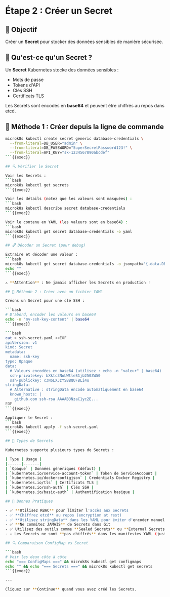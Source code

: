 # Étape 2 : Créer un Secret

## 📝 Objectif

Créer un **Secret** pour stocker des données sensibles de manière sécurisée.

## 🔐 Qu'est-ce qu'un Secret ?

Un **Secret** Kubernetes stocke des données sensibles :
- Mots de passe
- Tokens d'API
- Clés SSH
- Certificats TLS

Les Secrets sont encodés en **base64** et peuvent être chiffrés au repos dans etcd.

## 📄 Méthode 1 : Créer depuis la ligne de commande

```bash
microk8s kubectl create secret generic database-credentials \
  --from-literal=DB_USER="admin" \
  --from-literal=DB_PASSWORD="SuperSecretPassword123!" \
  --from-literal=API_KEY="sk-1234567890abcdef"
```{{exec}}

## 🔍 Vérifier le Secret

Voir les Secrets :
```bash
microk8s kubectl get secrets
```{{exec}}

Voir les détails (notez que les valeurs sont masquées) :
```bash
microk8s kubectl describe secret database-credentials
```{{exec}}

Voir le contenu en YAML (les valeurs sont en base64) :
```bash
microk8s kubectl get secret database-credentials -o yaml
```{{exec}}

## 🔓 Décoder un Secret (pour debug)

Extraire et décoder une valeur :
```bash
microk8s kubectl get secret database-credentials -o jsonpath='{.data.DB_PASSWORD}' | base64 --decode
echo ""
```{{exec}}

⚠️ **Attention** : Ne jamais afficher les Secrets en production !

## 📄 Méthode 2 : Créer avec un fichier YAML

Créons un Secret pour une clé SSH :

```bash
# D'abord, encoder les valeurs en base64
echo -n "my-ssh-key-content" | base64
```{{exec}}

```bash
cat > ssh-secret.yaml <<EOF
apiVersion: v1
kind: Secret
metadata:
  name: ssh-key
type: Opaque
data:
  # Valeurs encodées en base64 (utilisez : echo -n "valeur" | base64)
  ssh-privatekey: bXktc3NoLWtleS1jb250ZW50
  ssh-publickey: c3NoLXJzYSBBQUFBLi4u
stringData:
  # Alternative : stringData encode automatiquement en base64
  known_hosts: |
    github.com ssh-rsa AAAAB3NzaC1yc2E...
EOF
```{{exec}}

Appliquer le Secret :
```bash
microk8s kubectl apply -f ssh-secret.yaml
```{{exec}}

## 🎯 Types de Secrets

Kubernetes supporte plusieurs types de Secrets :

| Type | Usage |
|------|-------|
| `Opaque` | Données génériques (défaut) |
| `kubernetes.io/service-account-token` | Token de ServiceAccount |
| `kubernetes.io/dockerconfigjson` | Credentials Docker Registry |
| `kubernetes.io/tls` | Certificats TLS |
| `kubernetes.io/ssh-auth` | Clés SSH |
| `kubernetes.io/basic-auth` | Authentification basique |

## 🔐 Bonnes Pratiques

- ✅ **Utilisez RBAC** pour limiter l'accès aux Secrets
- ✅ **Chiffrez etcd** au repos (encryption at rest)
- ✅ **Utilisez stringData** dans les YAML pour éviter d'encoder manuellement
- ✅ **Ne commitez JAMAIS** de Secrets dans Git
- ✅ Utilisez des outils comme **Sealed Secrets** ou **External Secrets Operator** pour la prod
- ⚠️ Les Secrets ne sont **pas chiffrés** dans les manifestes YAML (juste encodés base64)

## 🔍 Comparaison ConfigMap vs Secret

```bash
# Voir les deux côte à côte
echo "=== ConfigMaps ===" && microk8s kubectl get configmaps
echo "" && echo "=== Secrets ===" && microk8s kubectl get secrets
```{{exec}}

---

Cliquez sur **Continue** quand vous avez créé les Secrets.
